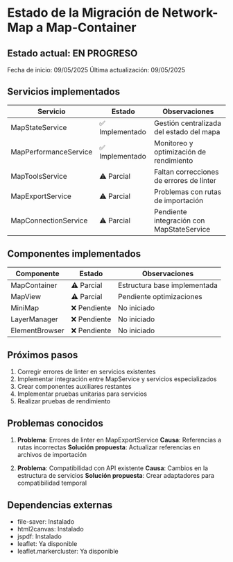 # Estado de la Migración de Network-Map a Map-Container

## Estado actual: EN PROGRESO

Fecha de inicio: 09/05/2025
Última actualización: 09/05/2025

## Servicios implementados

| Servicio | Estado | Observaciones |
|----------|--------|---------------|
| MapStateService | ✅ Implementado | Gestión centralizada del estado del mapa |
| MapPerformanceService | ✅ Implementado | Monitoreo y optimización de rendimiento |
| MapToolsService | ⚠️ Parcial | Faltan correcciones de errores de linter |
| MapExportService | ⚠️ Parcial | Problemas con rutas de importación |
| MapConnectionService | ⚠️ Parcial | Pendiente integración con MapStateService |

## Componentes implementados

| Componente | Estado | Observaciones |
|------------|--------|---------------|
| MapContainer | ⚠️ Parcial | Estructura base implementada |
| MapView | ⚠️ Parcial | Pendiente optimizaciones |
| MiniMap | ❌ Pendiente | No iniciado |
| LayerManager | ❌ Pendiente | No iniciado |
| ElementBrowser | ❌ Pendiente | No iniciado |

## Próximos pasos

1. Corregir errores de linter en servicios existentes
2. Implementar integración entre MapService y servicios especializados
3. Crear componentes auxiliares restantes
4. Implementar pruebas unitarias para servicios
5. Realizar pruebas de rendimiento

## Problemas conocidos

1. **Problema**: Errores de linter en MapExportService
   **Causa**: Referencias a rutas incorrectas
   **Solución propuesta**: Actualizar referencias en archivos de importación

2. **Problema**: Compatibilidad con API existente
   **Causa**: Cambios en la estructura de servicios
   **Solución propuesta**: Crear adaptadores para compatibilidad temporal

## Dependencias externas

- file-saver: Instalado
- html2canvas: Instalado
- jspdf: Instalado
- leaflet: Ya disponible
- leaflet.markercluster: Ya disponible 